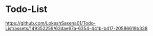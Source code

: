 # Todo-List
https://github.com/LokeshSaxena01/Todo-List/assets/149352259/63dae97a-6354-441b-b417-20586619b338
